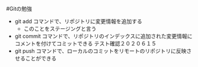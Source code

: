 #Gitの勉強

- git add コマンドで、リポジトリに変更情報を追加する
  - このことをステージングと言う
- git commit コマンドで、リポジトリのインデックスに追加された変更情報にコメントを付けてコミットできる
テスト確認２０２０６１５
- git push コマンドで、ローカルのコミットをリモートのリポジトリに反映させることができる
